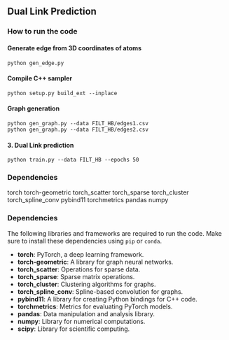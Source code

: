 ## Dual Link Prediction


### How to run the code

#### Generate edge from 3D coordinates of atoms

```shell
python gen_edge.py
```

#### Compile C++ sampler 

```shell
python setup.py build_ext --inplace
```
#### Graph generation

```shell
python gen_graph.py --data FILT_HB/edges1.csv
python gen_graph.py --data FILT_HB/edges2.csv
```
#### 3. Dual Link prediction

```shell
python train.py --data FILT_HB --epochs 50
```



### Dependencies

torch
torch-geometric 
torch_scatter 
torch_sparse 
torch_cluster 
torch_spline_conv
pybind11 torchmetrics
pandas
numpy
### Dependencies

The following libraries and frameworks are required to run the code. Make sure to install these dependencies using `pip` or `conda`.

- **torch**: PyTorch, a deep learning framework.
- **torch-geometric**: A library for graph neural networks.
- **torch_scatter**: Operations for sparse data.
- **torch_sparse**: Sparse matrix operations.
- **torch_cluster**: Clustering algorithms for graphs.
- **torch_spline_conv**: Spline-based convolution for graphs.
- **pybind11**: A library for creating Python bindings for C++ code.
- **torchmetrics**: Metrics for evaluating PyTorch models.
- **pandas**: Data manipulation and analysis library.
- **numpy**: Library for numerical computations.
- **scipy**: Library for scientific computing.




